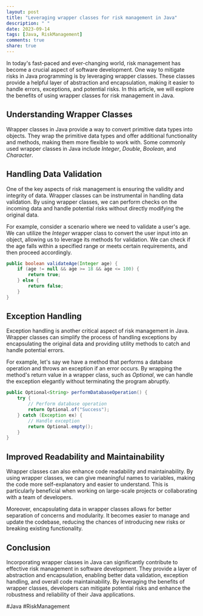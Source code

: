 ```yaml
---
layout: post
title: "Leveraging wrapper classes for risk management in Java"
description: " "
date: 2023-09-14
tags: [Java, RiskManagement]
comments: true
share: true
---
```


In today's fast-paced and ever-changing world, risk management has become a crucial aspect of software development. One way to mitigate risks in Java programming is by leveraging wrapper classes. These classes provide a helpful layer of abstraction and encapsulation, making it easier to handle errors, exceptions, and potential risks. In this article, we will explore the benefits of using wrapper classes for risk management in Java.

## Understanding Wrapper Classes

Wrapper classes in Java provide a way to convert primitive data types into objects. They wrap the primitive data types and offer additional functionality and methods, making them more flexible to work with. Some commonly used wrapper classes in Java include *Integer*, *Double*, *Boolean*, and *Character*.

## Handling Data Validation

One of the key aspects of risk management is ensuring the validity and integrity of data. Wrapper classes can be instrumental in handling data validation. By using wrapper classes, we can perform checks on the incoming data and handle potential risks without directly modifying the original data.

For example, consider a scenario where we need to validate a user's age. We can utilize the *Integer* wrapper class to convert the user input into an object, allowing us to leverage its methods for validation. We can check if the age falls within a specified range or meets certain requirements, and then proceed accordingly.

```java
public boolean validateAge(Integer age) {
    if (age != null && age >= 18 && age <= 100) {
        return true;
    } else {
        return false;
    }
}
```

## Exception Handling

Exception handling is another critical aspect of risk management in Java. Wrapper classes can simplify the process of handling exceptions by encapsulating the original data and providing utility methods to catch and handle potential errors.

For example, let's say we have a method that performs a database operation and throws an exception if an error occurs. By wrapping the method's return value in a wrapper class, such as *Optional*, we can handle the exception elegantly without terminating the program abruptly.

```java
public Optional<String> performDatabaseOperation() {
    try {
        // Perform database operation
        return Optional.of("Success");
    } catch (Exception ex) {
        // Handle exception
        return Optional.empty();
    }
}
```

## Improved Readability and Maintainability

Wrapper classes can also enhance code readability and maintainability. By using wrapper classes, we can give meaningful names to variables, making the code more self-explanatory and easier to understand. This is particularly beneficial when working on large-scale projects or collaborating with a team of developers.

Moreover, encapsulating data in wrapper classes allows for better separation of concerns and modularity. It becomes easier to manage and update the codebase, reducing the chances of introducing new risks or breaking existing functionality.

## Conclusion

Incorporating wrapper classes in Java can significantly contribute to effective risk management in software development. They provide a layer of abstraction and encapsulation, enabling better data validation, exception handling, and overall code maintainability. By leveraging the benefits of wrapper classes, developers can mitigate potential risks and enhance the robustness and reliability of their Java applications.

#Java #RiskManagement